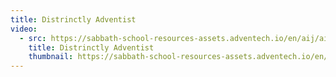 ```yaml
---
title: Distrinctly Adventist
video:
  - src: https://sabbath-school-resources-assets.adventech.io/en/aij/aij-training-videos/assets/en-aij-distrinctly-adventist.mp4
    title: Distrinctly Adventist
    thumbnail: https://sabbath-school-resources-assets.adventech.io/en/aij/aij-training-videos/assets/en-aij-distrinctly-adventist.webp
---
```

